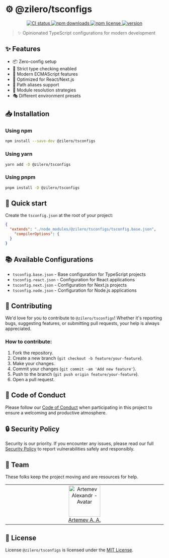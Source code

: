 # ⚙️ @zilero/tsconfigs

<p align="center">
  <a href="https://github.com/Zilero232/dev-config-hub">
      <img src="https://img.shields.io/github/actions/workflow/status/Zilero232/dev-config-hub/integrate.yaml?label=CI&logo=GitHub" alt="CI status">
    </a>
  <a href="https://www.npmjs.com/package/@zilero/tsconfigs">
      <img src="https://img.shields.io/npm/dm/@zilero/tsconfigs?logo=NPM" alt="npm downloads">
    </a>
  <a href="https://github.com/Zilero232/cli">
      <img src="https://img.shields.io/badge/License-MIT-yellow.svg" alt="npm license">
    </a>
  <a href="https://github.com/Zilero232/dev-config-hub/tree/main/tools/stylelint">
      <img src="https://img.shields.io/npm/v/@zilero/tsconfigs?label=version" alt="version">
    </a>
</p>

> ✨ Opinionated TypeScript configurations for modern development

## ✨ Features

- 📦 Zero-config setup
- 🎯 Strict type checking enabled
- 🔧 Modern ECMAScript features
- 🚀 Optimized for React/Next.js
- 💪 Path aliases support
- 📱 Module resolution strategies
- 🎭 Different environment presets

## 📥 Installation

### Using npm

```bash
npm install --save-dev @zilero/tsconfigs
```
### Using yarn

```bash
yarn add -D @zilero/tsconfigs
```

### Using pnpm

```bash
pnpm install -D @zilero/tsconfigs
```

## 🚀 Quick start

Create the `tsconfig.json` at the root of your project:

```json
{
  "extends": "./node_modules/@zilero/tsconfigs/tsconfig.base.json",
	"compilerOptions": {
  }
}
```

## 📚 Available Configurations

- `tsconfig.base.json`  - Base configuration for TypeScript projects
- `tsconfig.react.json` - Configuration for React applications
- `tsconfig.next.json`  - Configuration for Next.js projects
- `tsconfig.node.json`  - Configuration for Node.js applications

## 🤝 Contributing

We'd love for you to contribute to `@zilero/tsconfigs`! Whether it's reporting bugs, suggesting features, or submitting pull requests, your help is always appreciated.

### How to contribute:

1. Fork the repository.
2. Create a new branch (`git checkout -b feature/your-feature`).
3. Make your changes.
4. Commit your changes (`git commit -am 'Add new feature'`).
5. Push to the branch (`git push origin feature/your-feature`).
6. Open a pull request.

## 📜 Code of Conduct

Please follow our [Code of Conduct](CODE_OF_CONDUCT.md) when participating in this project to ensure a welcoming and productive atmosphere.

## 🔒 Security Policy

Security is our priority. If you encounter any issues, please read our full [Security Policy](SECURITY.md) to report vulnerabilities safely and responsibly.

## 👥 Team

These folks keep the project moving and are resources for help.

<table>
  <tbody>
    <tr>
      <td align="center" valign="top" width="11%">
        <a href="https://career.habr.com/zilero">
          <img src="https://avatars.githubusercontent.com/u/68345676?s=400&u=eb7df22c29a8aca48def78ec54a7526601c9fd8f&v=4" width="100" height="100" alt="Artemev Alexandr - Avatar">
          <br />
          Artemev A. A.
        </a>
      </td>
    </tr>
  </tbody>
</table>

## 📄 License

License `@zilero/tsconfigs` is licensed under the [MIT License](LICENSE).
